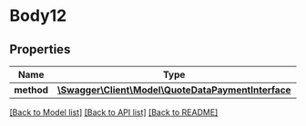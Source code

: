 # Body12

## Properties
Name | Type | Description | Notes
------------ | ------------- | ------------- | -------------
**method** | [**\Swagger\Client\Model\QuoteDataPaymentInterface**](QuoteDataPaymentInterface.md) |  | 

[[Back to Model list]](../README.md#documentation-for-models) [[Back to API list]](../README.md#documentation-for-api-endpoints) [[Back to README]](../README.md)


